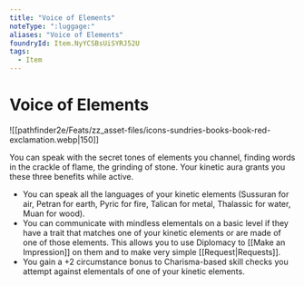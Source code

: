 ```yaml
---
title: "Voice of Elements"
noteType: ":luggage:"
aliases: "Voice of Elements"
foundryId: Item.NyYCSBsUiSYRJ52U
tags:
  - Item
---
```


# Voice of Elements
![[pathfinder2e/Feats/zz_asset-files/icons-sundries-books-book-red-exclamation.webp|150]]

You can speak with the secret tones of elements you channel, finding words in the crackle of flame, the grinding of stone. Your kinetic aura grants you these three benefits while active.

*   You can speak all the languages of your kinetic elements (Sussuran for air, Petran for earth, Pyric for fire, Talican for metal, Thalassic for water, Muan for wood).
*   You can communicate with mindless elementals on a basic level if they have a trait that matches one of your kinetic elements or are made of one of those elements. This allows you to use Diplomacy to [[Make an Impression]] on them and to make very simple [[Request|Requests]].
*   You gain a +2 circumstance bonus to Charisma-based skill checks you attempt against elementals of one of your kinetic elements.
